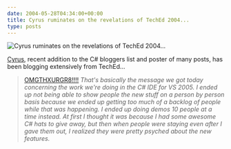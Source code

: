 ```yaml
---
date: 2004-05-28T04:34:00+00:00
title: Cyrus ruminates on the revelations of TechEd 2004...
type: posts
---
```

![Cyrus ruminates on the revelations of TechEd 2004...](/images/Cyrus_Eric_Ken.JPG)

[Cyrus](https://blogs.msdn.com/cyrusn), recent addition to the C# bloggers list and poster of many posts, has been blogging extensively from TechEd...

> [OMGTHXURGR8!!!!](https://blogs.msdn.com/cyrusn/archive/2004/05/26/142729.aspx)
> _That's basically the message we got today concerning the work we're doing in the C# IDE for VS 2005. I ended up not being able to show people the new stuff on a person by person basis because we ended up getting too much of a backlog of people while that was happening. I ended up doing demos 10 people at a time instead. At first I thought it was because I had some awesome C# hats to give away, but then when people were staying even after I gave them out, I realized they were pretty psyched about the new features._
